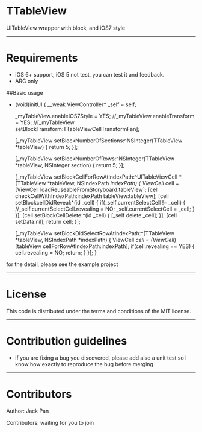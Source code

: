 TTableView
==========

UITableView wrapper with block, and iOS7 style <br>

------------------------------------
Requirements
====================================

* iOS 6+ support, iOS 5 not test, you can test it and feedback.
* ARC only

##Basic usage
- (void)initUI
{
    __weak ViewController* _self = self;
    
    _myTableView.enableIOS7Style = YES;
    //_myTableView.enableTransform = YES;
    //[_myTableView setBlockTransform:TTableViewCellTransformFan];

    [_myTableView setBlockNumberOfSections:^NSInteger(TTableView *tableView) {
        return 5;
    }];
    
    [_myTableView setBlockNumberOfRows:^NSInteger(TTableView *tableView, NSInteger section) {
        return 5;
    }];
    
    [_myTableView setBlockCellForRowAtIndexPath:^UITableViewCell *(TTableView *tableView, NSIndexPath *indexPath) {
        ViewCell* cell = [ViewCell loadReuseableFromStoryboard:tableView];
        [cell checkCellWithIndexPath:indexPath tableView:tableView];
        [cell setBlockcellDidReveal:^(id _cell) {
            if(_self.currentSelectCell != _cell)
            {
                //_self.currentSelectCell.revealing = NO;
                _self.currentSelectCell = _cell;
            }
        }];
        [cell setBlockCellDelete:^(id _cell) {
            [_self delete:_cell];
        }];
        [cell setData:nil];
        return cell;
    }];
    
    [_myTableView setBlockDidSelectRowAtIndexPath:^(TTableView *tableView, NSIndexPath *indexPath) {
        ViewCell *cell = (ViewCell*)[tableView cellForRowAtIndexPath:indexPath];
        if(cell.revealing == YES)
        {
            cell.revealing = NO;
            return;
        }
    }];
}

for the detail, please see the example project

-------
License
=======

This code is distributed under the terms and conditions of the MIT license. 

-------
Contribution guidelines
=======

* if you are fixing a bug you discovered, please add also a unit test so I know how exactly to reproduce the bug before merging

-------
Contributors
=======

Author: Jack Pan

Contributors: waiting for you to join
